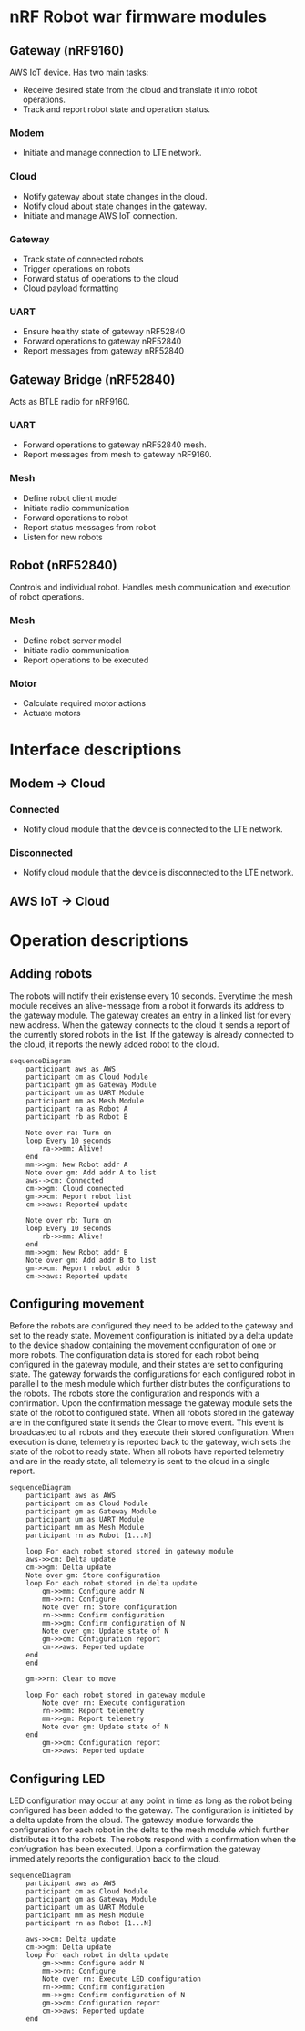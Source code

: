 # nRF Robot war firmware modules


## Gateway (nRF9160)
AWS IoT device. Has two main tasks:
- Receive desired state from the cloud and translate it into robot operations.
- Track and report robot state and operation status.
  
### Modem
- Initiate and manage connection to LTE network.

### Cloud
- Notify gateway about state changes in the cloud.
- Notify cloud about state changes in the gateway.
- Initiate and manage AWS IoT connection.

### Gateway
- Track state of connected robots
- Trigger operations on robots
- Forward status of operations to the cloud
- Cloud payload formatting

### UART
- Ensure healthy state of gateway nRF52840
- Forward operations to gateway nRF52840
- Report messages from gateway nRF52840

## Gateway Bridge (nRF52840)
Acts as BTLE radio for nRF9160.

### UART
- Forward operations to gateway nRF52840 mesh.
- Report messages from mesh to gateway nRF9160.

### Mesh
- Define robot client model
- Initiate radio communication
- Forward operations to robot
- Report status messages from robot
- Listen for new robots

## Robot (nRF52840)
Controls and individual robot. Handles mesh communication and execution of robot operations.
### Mesh
- Define robot server model
- Initiate radio communication
- Report operations to be executed

### Motor
- Calculate required motor actions
- Actuate motors

# Interface descriptions

## Modem &rarr; Cloud
### Connected
- Notify cloud module that the device is connected to the LTE network.
### Disconnected
- Notify cloud module that the device is disconnected to the LTE network.

## AWS IoT &rarr; Cloud

# Operation descriptions

## Adding robots
The robots will notify their existense every 10 seconds. Everytime the mesh module receives an alive-message from a robot it forwards its address to the gateway module. The gateway creates an entry in a linked list for every new address. When the gateway connects to the cloud it sends a report of the currently stored robots in the list. If the gateway is already connected to the cloud, it reports the newly added robot to the cloud. 

```mermaid
sequenceDiagram
    participant aws as AWS
    participant cm as Cloud Module
    participant gm as Gateway Module
    participant um as UART Module
    participant mm as Mesh Module
    participant ra as Robot A
    participant rb as Robot B

    Note over ra: Turn on
    loop Every 10 seconds
        ra->>mm: Alive!
    end
    mm->>gm: New Robot addr A 
    Note over gm: Add addr A to list
    aws-->cm: Connected
    cm->>gm: Cloud connected
    gm->>cm: Report robot list
    cm->>aws: Reported update

    Note over rb: Turn on
    loop Every 10 seconds
        rb->>mm: Alive!
    end
    mm->>gm: New Robot addr B 
    Note over gm: Add addr B to list
    gm->>cm: Report robot addr B
    cm->>aws: Reported update

```

## Configuring movement
Before the robots are configured they need to be added to the gateway and set to the ready state. Movement configuration is initiated by a delta update to the device shadow containing the movement configuration of one or more robots. The configuration data is stored for each robot being configured in the gateway module, and their states are set to configuring state. The gateway forwards the configurations for each configured robot in parallell to the mesh module which further distributes the configurations to the robots. The robots store the configuration and responds with a confirmation. Upon the confirmation message the gateway module sets the state of the robot to configured state. When all robots stored in the gateway are in the configured state it sends the Clear to move event. This event is broadcasted to all robots and they execute their stored configuration. When execution is done, telemetry is reported back to the gateway, wich sets the state of the robot to ready state. When all robots have reported telemetry and are in the ready state, all telemetry is sent to the cloud in a single report.

```mermaid
sequenceDiagram
    participant aws as AWS
    participant cm as Cloud Module
    participant gm as Gateway Module
    participant um as UART Module
    participant mm as Mesh Module
    participant rn as Robot [1...N]

    loop For each robot stored stored in gateway module
    aws->>cm: Delta update 
    cm->>gm: Delta update 
    Note over gm: Store configuration
    loop For each robot stored in delta update
        gm->>mm: Configure addr N
        mm->>rn: Configure
        Note over rn: Store configuration
        rn->>mm: Confirm configuration
        mm->>gm: Confirm configuration of N
        Note over gm: Update state of N
        gm->>cm: Configuration report
        cm->>aws: Reported update
    end
    end

    gm->>rn: Clear to move

    loop For each robot stored in gateway module
        Note over rn: Execute configuration
        rn->>mm: Report telemetry
        mm->>gm: Report telemetry
        Note over gm: Update state of N
    end
        gm->>cm: Configuration report
        cm->>aws: Reported update
```

## Configuring LED
LED configuration may occur at any point in time as long as the robot being configured has been added to the gateway. The configuration is initiated by a delta update from the cloud. The gateway module forwards the configuration for each robot in the delta to the mesh module which further distributes it to the robots. The robots respond with a confirmation when the confugration has been executed. Upon a confirmation the gateway immediately reports the configuration back to the cloud.

```mermaid
sequenceDiagram
    participant aws as AWS
    participant cm as Cloud Module
    participant gm as Gateway Module
    participant um as UART Module
    participant mm as Mesh Module
    participant rn as Robot [1...N]

    aws->>cm: Delta update 
    cm->>gm: Delta update 
    loop For each robot in delta update
        gm->>mm: Configure addr N
        mm->>rn: Configure
        Note over rn: Execute LED configuration
        rn->>mm: Confirm configuration
        mm->>gm: Confirm configuration of N
        gm->>cm: Configuration report
        cm->>aws: Reported update
    end

```
